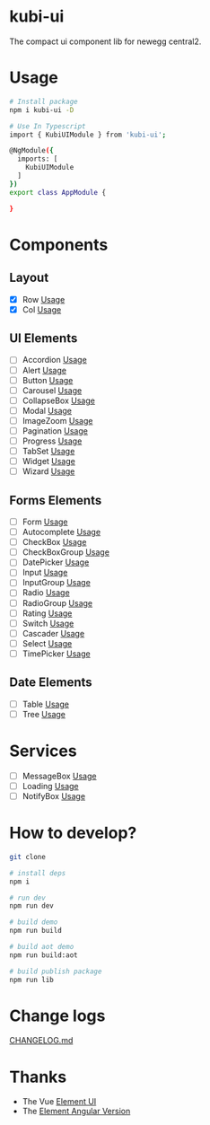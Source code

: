 # kubi-ui
The compact ui component lib for newegg central2.

# Usage

```bash
# Install package
npm i kubi-ui -D

# Use In Typescript
import { KubiUIModule } from 'kubi-ui';

@NgModule({
  imports: [
    KubiUIModule
  ]
})
export class AppModule {

}
```

# Components

## Layout

- [x] Row [Usage](src/components/row/README.md)
- [x] Col [Usage](src/components/col/README.md)

## UI Elements

- [ ] Accordion [Usage](src/components/accordion/README.md)
- [ ] Alert [Usage](src/components/alert/README.md)
- [ ] Button [Usage](src/components/button/README.md)
- [ ] Carousel [Usage](src/components/carousel/README.md)
- [ ] CollapseBox [Usage](src/components/collapse-box/README.md)
- [ ] Modal [Usage](src/components/modal/README.md)
- [ ] ImageZoom [Usage](src/components/image-zoom/README.md)
- [ ] Pagination [Usage](src/components/pagination/README.md)
- [ ] Progress [Usage](src/components/progress/README.md)
- [ ] TabSet [Usage](src/components/tabset/README.md)
- [ ] Widget [Usage](src/components/widget/README.md)
- [ ] Wizard [Usage](src/components/wizard/README.md)

## Forms Elements

- [ ] Form [Usage](src/components/form/README.md)
- [ ] Autocomplete [Usage](src/components/autocomplete/README.md)
- [ ] CheckBox [Usage](src/components/checkbox/README.md)
- [ ] CheckBoxGroup [Usage](src/components/checkbox-group/README.md)
- [ ] DatePicker [Usage](src/components/date-picker/README.md)
- [ ] Input [Usage](src/components/autocomplete/README.md)
- [ ] InputGroup [Usage](src/components/input-group/README.md)
- [ ] Radio [Usage](src/components/radio/README.md)
- [ ] RadioGroup [Usage](src/components/radio-group/README.md)
- [ ] Rating [Usage](src/components/rating/README.md)
- [ ] Switch [Usage](src/components/switch/README.md)
- [ ] Cascader [Usage](src/components/cascader/README.md)
- [ ] Select [Usage](src/components/select/README.md)
- [ ] TimePicker [Usage](src/components/time-picker/README.md)

## Date Elements

- [ ] Table [Usage](src/components/table/README.md)
- [ ] Tree [Usage](src/components/tree/README.md)

# Services

- [ ] MessageBox [Usage](src/services/message-box/README.md)
- [ ] Loading [Usage](src/services/loading/README.md)
- [ ] NotifyBox [Usage](src/services/notify-box/README.md)

# How to develop?

```bash
git clone 

# install deps
npm i 

# run dev
npm run dev

# build demo
npm run build

# build aot demo
npm run build:aot

# build publish package
npm run lib
```

# Change logs

[CHANGELOG.md](CHANGELOG.md)

# Thanks

- The Vue [Element UI](https://github.com/ElemeFE/element)
- The [Element Angular Version](https://github.com/eleme/element-angular)

